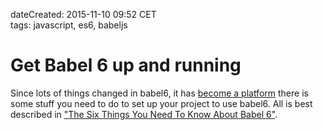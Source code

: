dateCreated: 2015-11-10 09:52 CET  
tags: javascript, es6, babeljs  

# Get Babel 6 up and running

Since lots of things changed in babel6, it has [become a platform][babel6-platform]
there is some stuff you need to do to set up your project to use babel6.
All is best described in ["The Six Things You Need To Know About Babel 6"][babel6-todos].

[babel6-platform]: http://babeljs.io/blog/2015/10/29/6.0.0/
[babel6-todos]: http://jamesknelson.com/the-six-things-you-need-to-know-about-babel-6/
